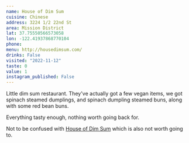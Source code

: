 ```yaml
---
name: House of Dim Sum
cuisine: Chinese
address: 3224 1/2 22nd St
area: Mission District
lat: 37.75550566573058
lon: -122.41937868770104
phone: 
menu: http://housedimsum.com/
drinks: False
visited: "2022-11-12"
taste: 0
value: 1
instagram_published: False
---
```


Little dim sum restaurant. They've actually got a few vegan items, we got spinach steamed dumplings, and spinach dumpling steamed buns, along with some red bean buns.

Everything tasty enough, nothing worth going back for.

Not to be confused with [House of Dim Sum](/places/house-of-dim-sum.md) which is also not worth going to.

